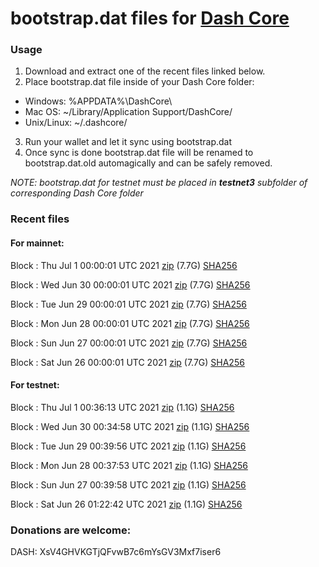 # bootstrap.dat files for [Dash Core](https://github.com/dashpay/dash)

### Usage

1. Download and extract one of the recent files linked below.
2. Place bootstrap.dat file inside of your Dash Core folder:
 - Windows: %APPDATA%\DashCore\
 - Mac OS: ~/Library/Application Support/DashCore/
 - Unix/Linux: ~/.dashcore/
3. Run your wallet and let it sync using bootstrap.dat
4. Once sync is done bootstrap.dat file will be renamed to bootstrap.dat.old automagically and can be safely removed.

_NOTE: bootstrap.dat for testnet must be placed in **testnet3** subfolder of corresponding Dash Core folder_

### Recent files

#### For mainnet:

Block [](https://insight.dash.org/insight/block/): Thu Jul  1 00:00:01 UTC 2021 [zip](https://dash-bootstrap.ams3.digitaloceanspaces.com/mainnet/2021-07-01/bootstrap.dat.zip) (7.7G) [SHA256](https://dash-bootstrap.ams3.digitaloceanspaces.com/mainnet/2021-07-01/sha256.txt)

Block [](https://insight.dash.org/insight/block/): Wed Jun 30 00:00:01 UTC 2021 [zip](https://dash-bootstrap.ams3.digitaloceanspaces.com/mainnet/2021-06-30/bootstrap.dat.zip) (7.7G) [SHA256](https://dash-bootstrap.ams3.digitaloceanspaces.com/mainnet/2021-06-30/sha256.txt)

Block [](https://insight.dash.org/insight/block/): Tue Jun 29 00:00:01 UTC 2021 [zip](https://dash-bootstrap.ams3.digitaloceanspaces.com/mainnet/2021-06-29/bootstrap.dat.zip) (7.7G) [SHA256](https://dash-bootstrap.ams3.digitaloceanspaces.com/mainnet/2021-06-29/sha256.txt)

Block [](https://insight.dash.org/insight/block/): Mon Jun 28 00:00:01 UTC 2021 [zip](https://dash-bootstrap.ams3.digitaloceanspaces.com/mainnet/2021-06-28/bootstrap.dat.zip) (7.7G) [SHA256](https://dash-bootstrap.ams3.digitaloceanspaces.com/mainnet/2021-06-28/sha256.txt)

Block [](https://insight.dash.org/insight/block/): Sun Jun 27 00:00:01 UTC 2021 [zip](https://dash-bootstrap.ams3.digitaloceanspaces.com/mainnet/2021-06-27/bootstrap.dat.zip) (7.7G) [SHA256](https://dash-bootstrap.ams3.digitaloceanspaces.com/mainnet/2021-06-27/sha256.txt)

Block [](https://insight.dash.org/insight/block/): Sat Jun 26 00:00:01 UTC 2021 [zip](https://dash-bootstrap.ams3.digitaloceanspaces.com/mainnet/2021-06-26/bootstrap.dat.zip) (7.7G) [SHA256](https://dash-bootstrap.ams3.digitaloceanspaces.com/mainnet/2021-06-26/sha256.txt)


#### For testnet:

Block [](https://testnet-insight.dashevo.org/insight/block/): Thu Jul  1 00:36:13 UTC 2021 [zip](https://dash-bootstrap.ams3.digitaloceanspaces.com/testnet/2021-07-01/bootstrap.dat.zip) (1.1G) [SHA256](https://dash-bootstrap.ams3.digitaloceanspaces.com/testnet/2021-07-01/sha256.txt)

Block [](https://testnet-insight.dashevo.org/insight/block/): Wed Jun 30 00:34:58 UTC 2021 [zip](https://dash-bootstrap.ams3.digitaloceanspaces.com/testnet/2021-06-30/bootstrap.dat.zip) (1.1G) [SHA256](https://dash-bootstrap.ams3.digitaloceanspaces.com/testnet/2021-06-30/sha256.txt)

Block [](https://testnet-insight.dashevo.org/insight/block/): Tue Jun 29 00:39:56 UTC 2021 [zip](https://dash-bootstrap.ams3.digitaloceanspaces.com/testnet/2021-06-29/bootstrap.dat.zip) (1.1G) [SHA256](https://dash-bootstrap.ams3.digitaloceanspaces.com/testnet/2021-06-29/sha256.txt)

Block [](https://testnet-insight.dashevo.org/insight/block/): Mon Jun 28 00:37:53 UTC 2021 [zip](https://dash-bootstrap.ams3.digitaloceanspaces.com/testnet/2021-06-28/bootstrap.dat.zip) (1.1G) [SHA256](https://dash-bootstrap.ams3.digitaloceanspaces.com/testnet/2021-06-28/sha256.txt)

Block [](https://testnet-insight.dashevo.org/insight/block/): Sun Jun 27 00:39:58 UTC 2021 [zip](https://dash-bootstrap.ams3.digitaloceanspaces.com/testnet/2021-06-27/bootstrap.dat.zip) (1.1G) [SHA256](https://dash-bootstrap.ams3.digitaloceanspaces.com/testnet/2021-06-27/sha256.txt)

Block [](https://testnet-insight.dashevo.org/insight/block/): Sat Jun 26 01:22:42 UTC 2021 [zip](https://dash-bootstrap.ams3.digitaloceanspaces.com/testnet/2021-06-26/bootstrap.dat.zip) (1.1G) [SHA256](https://dash-bootstrap.ams3.digitaloceanspaces.com/testnet/2021-06-26/sha256.txt)


### Donations are welcome:

DASH: XsV4GHVKGTjQFvwB7c6mYsGV3Mxf7iser6
